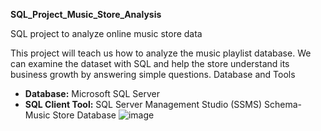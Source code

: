 **SQL_Project_Music_Store_Analysis**

SQL project to analyze online music store data

This project will teach us how to analyze the music playlist database. We can examine the dataset with SQL and help the store understand its business growth by answering simple questions.
Database and Tools
- **Database:** Microsoft SQL Server  
- **SQL Client Tool:** SQL Server Management Studio (SSMS)
Schema- Music Store Database
![image](https://github.com/user-attachments/assets/7fad4a8d-e592-435c-b71d-560799e854e1)
